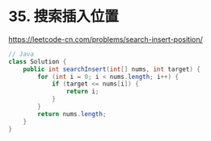 # 35. 搜索插入位置

https://leetcode-cn.com/problems/search-insert-position/

```Java
// Java
class Solution {
    public int searchInsert(int[] nums, int target) {
        for (int i = 0; i < nums.length; i++) {
            if (target <= nums[i]) {
                return i;
            }
        }
        return nums.length;
    }
}
```

